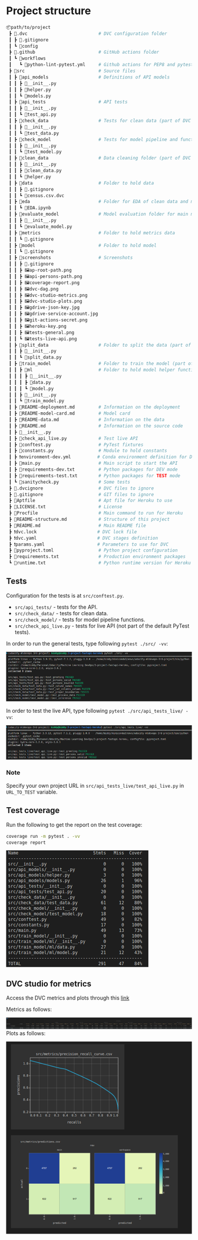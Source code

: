 # Project structure

```bash
📦path/to/project
 ┣ 📂.dvc                           # DVC configuration folder
 ┃ ┣ 📄.gitignore
 ┃ ┗ 📄config
 ┣ 📂.github                        # GitHub actions folder
 ┃ ┗ 📂workflows
 ┃   ┗ 📄python-lint-pytest.yml     # Github actions for PEP8 and pytest checks
 ┣ 📂src                            # Source files
 ┃ ┣ 📂api_models                   # Definitions of API models
 ┃ ┃ ┣ 🐍__init__.py
 ┃ ┃ ┣ 🐍helper.py
 ┃ ┃ ┗ 🐍models.py
 ┃ ┣ 📂api_tests                    # API tests
 ┃ ┃ ┣ 🐍__init__.py
 ┃ ┃ ┗ 🐍test_api.py
 ┃ ┣ 📂check_data                   # Tests for clean data (part of DVC stages)
 ┃ ┃ ┣ 🐍__init__.py
 ┃ ┃ ┗ 🐍test_data.py
 ┃ ┣ 📂check_model                  # Tests for model pipeline and functions
 ┃ ┃ ┣ 🐍__init__.py
 ┃ ┃ ┗ 🐍test_model.py
 ┃ ┣ 📂clean_data                   # Data cleaning folder (part of DVC stages)
 ┃ ┃ ┣ 🐍__init__.py
 ┃ ┃ ┣ 🐍clean_data.py
 ┃ ┃ ┗ 🐍helper.py
 ┃ ┣ 📂data                         # Folder to hold data
 ┃ ┃ ┣ 📄.gitignore
 ┃ ┃ ┗ 📄census.csv.dvc
 ┃ ┣ 📂eda                          # Folder for EDA of clean data and model ETL, EDA, and metrics check
 ┃ ┃ ┗ 🐍EDA.ipynb
 ┃ ┣ 📂evaluate_model               # Model evaluation folder for main metrics and slices (part of DVC stages)
 ┃ ┃ ┣ 🐍__init__.py
 ┃ ┃ ┗ 🐍evaluate_model.py
 ┃ ┣ 📂metrics                      # Folder to hold metrics data
 ┃ ┃ ┗ 📄.gitignore
 ┃ ┣ 📂model                        # Folder to hold model
 ┃ ┃ ┗ 📄.gitignore
 ┃ ┣ 📂screenshots                  # Screenshots
 ┃ ┃ ┣ 📄.gitignore
 ┃ ┃ ┣ 🖼️ap-root-path.png
 ┃ ┃ ┣ 🖼️api-persons-path.png
 ┃ ┃ ┣ 🖼️coverage-report.png
 ┃ ┃ ┣ 🖼️dvc-dag.png
 ┃ ┃ ┣ 🖼️dvc-studio-metrics.png
 ┃ ┃ ┣ 🖼️dvc-studio-plots.png
 ┃ ┃ ┣ 🖼️gdrive-json-key.jpg
 ┃ ┃ ┣ 🖼️gdrive-service-account.jpg
 ┃ ┃ ┣ 🖼️git-actions-secret.png
 ┃ ┃ ┣ 🖼️heroku-key.png
 ┃ ┃ ┣ 🖼️tests-general.png
 ┃ ┃ ┗ 🖼️tests-live-api.png
 ┃ ┣ 📂split_data                   # Folder to split the data (part of DVC stages)
 ┃ ┃ ┣ 🐍__init__.py
 ┃ ┃ ┗ 🐍split_data.py
 ┃ ┣ 📂train_model                  # Folder to train the model (part of DVC stages)
 ┃ ┃ ┣ 📂ml                         # Folder to hold model helper functions
 ┃ ┃ ┃ ┣ 🐍__init__.py
 ┃ ┃ ┃ ┣ 🐍data.py
 ┃ ┃ ┃ ┗ 🐍model.py
 ┃ ┃ ┣ 🐍__init__.py
 ┃ ┃ ┗ 🐍train_model.py
 ┃ ┣ 📄README-deployment.md         # Information on the deployment
 ┃ ┣ 📄README-model-card.md         # Model card
 ┃ ┣ 📄README-data.md               # Information on the data
 ┃ ┣ 📄README.md                    # Information on the source code
 ┃ ┣ 🐍__init__.py
 ┃ ┣ 🐍check_api_live.py            # Test live API
 ┃ ┣ 🐍conftest.py                  # PyTest fixtures
 ┃ ┣ 🐍constants.py                 # Module to hold constants
 ┃ ┣ ❗environment-dev.yml          # Conda environment definition for DEV mode
 ┃ ┣ 🐍main.py                      # Main script to start the API
 ┃ ┣ 📄requirements-dev.txt         # Python packages for DEV mode
 ┃ ┣ 📄requirements-test.txt        # Python packages for TEST mode
 ┃ ┗ 🐍sanitycheck.py               # Some tests
 ┣ 📄.dvcignore                     # DVC files to ignore
 ┣ 📄.gitignore                     # GIT files to ignore
 ┣ 📄Aptfile                        # Apt file for Heroku to use
 ┣ 📄LICENSE.txt                    # License
 ┣ 📄Procfile                       # Main command to run for Heroku
 ┣ 📄README-structure.md            # Structure of this project
 ┣ 📄README.md                      # Main README file
 ┣ ❗dvc.lock                       # DVC lock file
 ┣ ❗dvc.yaml                       # DVC stages definition
 ┣ ❗params.yaml                    # Parameters to use for DVC
 ┣ 📄pyproject.toml                 # Python project configuration
 ┣ 📄requirements.txt               # Production environment packages
 ┗ 📄runtime.txt                    # Python runtime version for Heroku to use
```

## Tests

Configuration for the tests is at `src/conftest.py`.

* `src/api_tests/` - tests for the API.
* `src/check_data/` - tests for clean data.
* `src/check_model/` - tests for model pipeline functions.
* `src/check_api_live.py` - tests for live API (not part of the default PyTest tests).

In order to run the general tests, type following `pytest ./src/ -vv`:

![tests-general](src/screenshots/tests-general.png)

In order to test the live API, type following `pytest ./src/api_tests_live/ -vv`:

![tests-live-api](src/screenshots/tests-live-api.png)

### Note

Specify your own project URL in `src/api_tests_live/test_api_live.py` in `URL_TO_TEST` variable.

## Test coverage

Run the following to get the report on the test coverage:
```bash
coverage run -m pytest . -vv
coverage report
```

![test-coverage-report](src/screenshots/coverage-report.png)

## DVC studio for metrics

Access the DVC metrics and plots through this [link](https://studio.iterative.ai/user/biddy1618/projects/udacity-mldevops-3-project-mlmodel-fastapi-heroku-vja0jevasy)

Metrics as follows:

![dvc-metrics](src/screenshots/dvc-studio-metrics.png)
Plots as follows:

![dvc-plots](src/screenshots/dvc-studio-plots.png)



